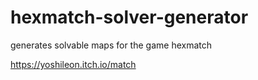 # hexmatch-solver-generator
generates solvable maps for the game hexmatch

https://yoshileon.itch.io/match
